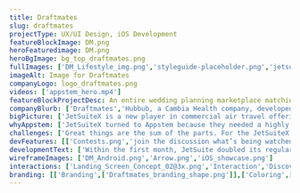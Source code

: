 ```yaml
---
title: Draftmates
slug: draftmates
projectType: UX/UI Design, iOS Development
featureBlockImage: DM.png
heroFeaturedimage: DM.png
heroBgImage: bg_top_draftmates.png
fullImages: ['DM_Lifestyle_img.png','styleguide-placeholder.png','jetsuite_lifestyle_img_02.png']
imageAlt: Image for Draftmates
companyLogo: logo_draftmates.png
videos: ['appstem_hero.mp4']
featureBlockProjectDesc: An entire wedding planning marketplace matching planners with trusted vendors - all on in one iOS app.
companyBlurb: ['Draftmates','Hubbub, a Cambia Health company, developed a customizable corporate wellness program that seamlessly uses technology, activity trackers, targeted incentives and game mechanics to turn things we all need to be doing—like drinking more water or taking the stairs—into motivating challenges that help people achieve a healthier lifestyle. Their app aims to improve employee wellness while employers benefit from healthier and happier employees.']
bigPicture: ['JetSuiteX is a new player in commercial air travel offering an alternative to commercial airlines at an affordable price. Their brand promise is to deliver an airline experience without the hassle of commercial airlines. They needed a new website that would convey the brand’s modern luxury, yet deliver flight bookings quickly and intuitively.']
whyAppstem: ['JetSuiteX turned to Appstem because they needed a highly experienced hard core development partner that could quickly bring together the work of all the other partners on a tight deadline. Appstem managed the website project across two other companies providing the flight booking widget and their API integration.','The company had just hired a new marketing agency and was also working with a new design partner. Additionally, Appstem coordinated the project with their website design partner and new marketing agency and internal IT - to deliver the whole project within a three month deadline.']
challenges: ['Great things are the sum of the parts. For the JetSuiteX site, many parts had to be flawlessly integrated to increase booking on a gorgeously branded new site. This required collaborating with global teams across development, IT, and marketing to deliver a world-class site in less than three months.','UI/UX, design, photography and a complex backend CMS system were all integrated to enable a booking experience that delivered on speed, exhilaration and convenience. A customized CMS interface for JetSuite’s marketing team enables them to manage all the website content with the ability to remove, edit, and add media in real-time as needed.']
devFeatures: [['Contests.png','join the discussion what’s being watched','Discovering relevant challenges on the hubbub platform is as easy as taking a 5-minute quiz. By answering the hubbub360 players are given a curated set of challenges to help them achieve their wellness goals.'],['Chat.png','See where to stream','Discovering relevant challenges on the hubbub platform is as easy as taking a 5-minute quiz. By answering the hubbub360 players are given a curated set of challenges to help them achieve their wellness goals.'],['Profile_Screen.png','Bookmark the shows you want to watch','Discovering relevant challenges on the hubbub platform is as easy as taking a 5-minute quiz. By answering the hubbub360 players are given a curated set of challenges to help them achieve their wellness goals.']]
developmentText: ['Within the first month, JetSuite doubled its regular $50K/day bookings. Visitors booking flights experience JetSuite’s promise of “waitlessness”.']
wireframeImages: ['DM_Android.png','Arrow.png','iOS_showcase.png']
interactions: ['Landing_Screen_Concept_02@3x.png','Interaction','Discovering relevant challenges on the hubbub platform is as easy as taking a 5-minute quiz. By answering the hubbub360 players are given a curated set of challenges to help them achieve their wellness goals.']
branding: [['Branding',['Draftmates_branding_shape.png']],['Coloring',['Draftmates_branding_white.png','Draftmates_branding_green.png','Draftmates_branding_blue.png','Draftmates_branding_final.png']]]
---
```

